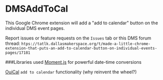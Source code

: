 # DMSAddToCal
This Google Chrome extension will add a "add to calendar" button on the individual DMS event pages.

Report issues or feature requests on the `Issues` tab or this DMS forum thread: `htps://tatlk.dallasmakerspace.org/t/made-a-little-chrome-extension-that-puts-an-add-to-calendar-button-on-individual-events-pages/17181`

###Libraries used
[Moment.js](https://momentjs.com/) for powerful date-time conversions

[OuiCal](https://github.com/carlsednaoui/add-to-calendar-buttons) `add to calendar` functionality (why reinvent the wheel?)
